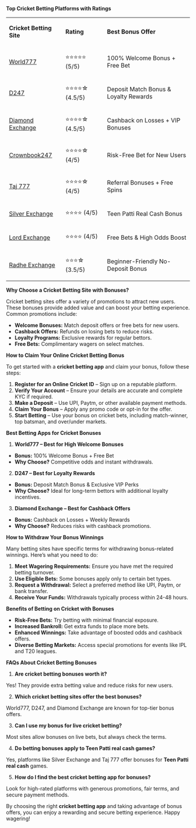 <p><strong>Top Cricket Betting Platforms with Ratings</strong></p>
<table>
<tbody>
<tr>
<td>
<p><strong>Cricket Betting Site</strong></p>
</td>
<td>
<p><strong>Rating</strong></p>
</td>
<td>
<p><strong>Best Bonus Offer</strong></p>
</td>
</tr>
<tr>
<td>
<p><a href="https://world777signup.com/">World777</a></p>
</td>
<td>
<p>⭐⭐⭐⭐⭐ (5/5)</p>
</td>
<td>
<p>100% Welcome Bonus + Free Bet</p>
</td>
</tr>
<tr>
<td>
<p><a href="https://d247signup.com/">D247</a></p>
</td>
<td>
<p>⭐⭐⭐⭐☆ (4.5/5)</p>
</td>
<td>
<p>Deposit Match Bonus &amp; Loyalty Rewards</p>
</td>
</tr>
<tr>
<td>
<p><a href="http://diamondsexchangecom.com/">Diamond Exchange</a></p>
</td>
<td>
<p>⭐⭐⭐⭐☆ (4.5/5)</p>
</td>
<td>
<p>Cashback on Losses + VIP Bonuses</p>
</td>
</tr>
<tr>
<td>
<p><a href="https://fairbet7signup.com/">Crownbook247</a></p>
</td>
<td>
<p>⭐⭐⭐⭐☆ (4/5)</p>
</td>
<td>
<p>Risk-Free Bet for New Users</p>
</td>
</tr>
<tr>
<td>
<p><a href="https://taj007com.com/">Taj 777</a></p>
</td>
<td>
<p>⭐⭐⭐⭐☆ (4/5)</p>
</td>
<td>
<p>Referral Bonuses + Free Spins</p>
</td>
</tr>
<tr>
<td>
<p><a href="https://silverrexchcom.com/">Silver Exchange</a></p>
</td>
<td>
<p>⭐⭐⭐⭐ (4/5)</p>
</td>
<td>
<p>Teen Patti Real Cash Bonus</p>
</td>
</tr>
<tr>
<td>
<p><a href="https://lordsexchangeid.com/">Lord Exchange</a></p>
</td>
<td>
<p>⭐⭐⭐⭐ (4/5)</p>
</td>
<td>
<p>Free Bets &amp; High Odds Boost</p>
</td>
</tr>
<tr>
<td>
<p><a href="https://radheexchxyz.com/">Radhe Exchange</a></p>
</td>
<td>
<p>⭐⭐⭐☆ (3.5/5)</p>
</td>
<td>
<p>Beginner-Friendly No-Deposit Bonus</p>
</td>
</tr>
</tbody>
</table>
<p><strong>Why Choose a Cricket Betting Site with Bonuses?</strong></p>
<p>Cricket betting sites offer a variety of promotions to attract new users. These bonuses provide added value and can boost your betting experience. Common promotions include:</p>
<ul>
<li><strong>Welcome Bonuses:</strong> Match deposit offers or free bets for new users.</li>
<li><strong>Cashback Offers:</strong> Refunds on losing bets to reduce risks.</li>
<li><strong>Loyalty Programs:</strong> Exclusive rewards for regular bettors.</li>
<li><strong>Free Bets:</strong> Complimentary wagers on select matches.</li>
</ul>
<p><strong>How to Claim Your Online Cricket Betting Bonus</strong></p>
<p>To get started with a <strong>cricket betting app</strong> and claim your bonus, follow these steps:</p>
<ol>
<li><strong>Register for an Online Cricket ID</strong> &ndash; Sign up on a reputable platform.</li>
<li><strong>Verify Your Account</strong> &ndash; Ensure your details are accurate and complete KYC if required.</li>
<li><strong>Make a Deposit</strong> &ndash; Use UPI, Paytm, or other available payment methods.</li>
<li><strong>Claim Your Bonus</strong> &ndash; Apply any promo code or opt-in for the offer.</li>
<li><strong>Start Betting</strong> &ndash; Use your bonus on cricket bets, including match-winner, top batsman, and over/under markets.</li>
</ol>
<p><strong>Best Betting Apps for Cricket Bonuses</strong></p>
<ol>
<li><strong> World777 &ndash; Best for High Welcome Bonuses</strong></li>
</ol>
<ul>
<li><strong>Bonus:</strong> 100% Welcome Bonus + Free Bet</li>
<li><strong>Why Choose?</strong> Competitive odds and instant withdrawals.</li>
</ul>
<ol start="2">
<li><strong> D247 &ndash; Best for Loyalty Rewards</strong></li>
</ol>
<ul>
<li><strong>Bonus:</strong> Deposit Match Bonus &amp; Exclusive VIP Perks</li>
<li><strong>Why Choose?</strong> Ideal for long-term bettors with additional loyalty incentives.</li>
</ul>
<ol start="3">
<li><strong> Diamond Exchange &ndash; Best for Cashback Offers</strong></li>
</ol>
<ul>
<li><strong>Bonus:</strong> Cashback on Losses + Weekly Rewards</li>
<li><strong>Why Choose?</strong> Reduces risks with cashback promotions.</li>
</ul>
<p><strong>How to Withdraw Your Bonus Winnings</strong></p>
<p>Many betting sites have specific terms for withdrawing bonus-related winnings. Here&rsquo;s what you need to do:</p>
<ol>
<li><strong>Meet Wagering Requirements:</strong> Ensure you have met the required betting turnover.</li>
<li><strong>Use Eligible Bets:</strong> Some bonuses apply only to certain bet types.</li>
<li><strong>Request a Withdrawal:</strong> Select a preferred method like UPI, Paytm, or bank transfer.</li>
<li><strong>Receive Your Funds:</strong> Withdrawals typically process within 24-48 hours.</li>
</ol>
<p><strong>Benefits of Betting on Cricket with Bonuses</strong></p>
<ul>
<li><strong>Risk-Free Bets:</strong> Try betting with minimal financial exposure.</li>
<li><strong>Increased Bankroll:</strong> Get extra funds to place more bets.</li>
<li><strong>Enhanced Winnings:</strong> Take advantage of boosted odds and cashback offers.</li>
<li><strong>Diverse Betting Markets:</strong> Access special promotions for events like IPL and T20 leagues.</li>
</ul>
<p><strong>FAQs About Cricket Betting Bonuses</strong></p>
<ol>
<li><strong> Are cricket betting bonuses worth it?</strong></li>
</ol>
<p>Yes! They provide extra betting value and reduce risks for new users.</p>
<ol start="2">
<li><strong> Which cricket betting sites offer the best bonuses?</strong></li>
</ol>
<p>World777, D247, and Diamond Exchange are known for top-tier bonus offers.</p>
<ol start="3">
<li><strong> Can I use my bonus for live cricket betting?</strong></li>
</ol>
<p>Most sites allow bonuses on live bets, but always check the terms.</p>
<ol start="4">
<li><strong> Do betting bonuses apply to Teen Patti real cash games?</strong></li>
</ol>
<p>Yes, platforms like Silver Exchange and Taj 777 offer bonuses for <strong>Teen Patti real cash</strong> games.</p>
<ol start="5">
<li><strong> How do I find the best cricket betting app for bonuses?</strong></li>
</ol>
<p>Look for high-rated platforms with generous promotions, fair terms, and secure payment methods.</p>
<p>By choosing the right <strong>cricket betting app</strong> and taking advantage of bonus offers, you can enjoy a rewarding and secure betting experience. Happy wagering!</p>
